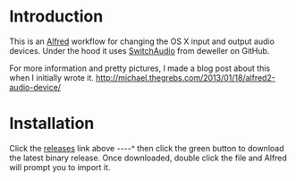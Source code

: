 Introduction
===

This is an [Alfred](http://www.alfredapp.com/) workflow for
changing the OS X input and output audio devices. Under the hood it uses
[SwitchAudio](https://github.com/deweller/switchaudio-osx) from deweller on
GitHub.

For more information and pretty pictures, I made a blog post about this when
I initially wrote it. http://michael.thegrebs.com/2013/01/18/alfred2-audio-device/

Installation
===

Click the [releases](https://github.com/mikegrb/Alfred-Audio-Device/releases)
link above ----^ then click the green button to download the latest binary
release. Once downloaded, double click the file and Alfred will prompt you to
import it.
